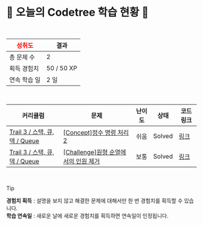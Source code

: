 # 🌲 오늘의 Codetree 학습 현황 🌲

<br />

| <span style="color:red;display:block;text-align:center;"> **성취도**</span> | 결과 |
|---|---|
| 총 문제 수 | 2 |
| 획득 경험치 | 50 / 50 XP |
| 연속 학습 일 | 2 일 |

<br />

|커리큘럼|문제|난이도|상태|코드 링크|
|---|---|---|---|---|
|[Trail 3 / 스택, 큐, 덱 / Queue](https://www.codetree.ai/trail-info/novice-high/)|[[Concept]정수 명령 처리 2](https://www.codetree.ai/trails/complete/curated-cards/intro-process-numeric-commands-2/)|쉬움|Solved|[링크](https://github.com/RePrimRose/codetree-TILs/blob/main/250128/%EC%A0%95%EC%88%98%20%EB%AA%85%EB%A0%B9%20%EC%B2%98%EB%A6%AC%202/process-numeric-commands-2.cpp)|
|[Trail 3 / 스택, 큐, 덱 / Queue](https://www.codetree.ai/trail-info/novice-high/)|[[Challenge]원형 순열에서의 인원 제거](https://www.codetree.ai/trails/complete/curated-cards/challenge-josephus-permutations/)|보통|Solved|[링크](https://github.com/RePrimRose/codetree-TILs/blob/main/250128/%EC%9B%90%ED%98%95%20%EC%88%9C%EC%97%B4%EC%97%90%EC%84%9C%EC%9D%98%20%EC%9D%B8%EC%9B%90%20%EC%A0%9C%EA%B1%B0/josephus-permutations.cpp)|


<br />

> [!TIP]
> **경험치 획득** : 설명을 보지 않고 해결한 문제에 대해서만 한 번 경험치를 획득할 수 있습니다.  
> **학습 연속일** : 새로운 날에 새로운 경험치를 획득하면 연속일이 인정됩니다.

